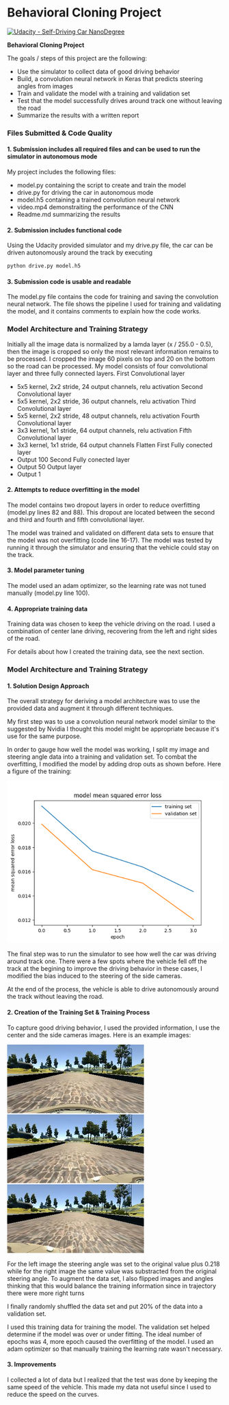 
# Behavioral Cloning Project

[![Udacity - Self-Driving Car NanoDegree](https://s3.amazonaws.com/udacity-sdc/github/shield-carnd.svg)](http://www.udacity.com/drive)


**Behavioral Cloning Project**

The goals / steps of this project are the following:
* Use the simulator to collect data of good driving behavior
* Build, a convolution neural network in Keras that predicts steering angles from images
* Train and validate the model with a training and validation set
* Test that the model successfully drives around track one without leaving the road
* Summarize the results with a written report


[//]: # (Image References)

[image1]: Figure_1.png "train"
[image2]: ./data/IMG/center_2016_12_01_13_30_48_404.jpg "centre"
[image3]: /data/IMG/left_2016_12_01_13_30_48_404.jpg "centre"
[image4]: /data/IMG/right_2016_12_01_13_30_48_404.jpg "centre"


 
### Files Submitted & Code Quality

#### 1. Submission includes all required files and can be used to run the simulator in autonomous mode

My project includes the following files:
* model.py containing the script to create and train the model
* drive.py for driving the car in autonomous mode
* model.h5 containing a trained convolution neural network 
* video.mp4 demonstraiting the performance of the CNN
* Readme.md summarizing the results

#### 2. Submission includes functional code
Using the Udacity provided simulator and my drive.py file, the car can be driven autonomously around the track by executing 
```sh
python drive.py model.h5
```

#### 3. Submission code is usable and readable

The model.py file contains the code for training and saving the convolution neural network. The file shows the pipeline I used for training and validating the model, and it contains comments to explain how the code works.

### Model Architecture and Training Strategy

Initially all the image data is normalized by a lamda layer (x / 255.0 - 0.5), then the image is cropped so only the most relevant information remains to be processed. I cropped the image 60 pixels on top and 20 on the bottom so the road can be processed.
My model consists of four convolutional layer and three fully connected layers. 
First Convolutional layer
* 5x5 kernel, 2x2 stride, 24 output channels, relu activation
Second Convolutional layer
* 5x5 kernel, 2x2 stride, 36 output channels, relu activation
Third Convolutional layer
* 5x5 kernel, 2x2 stride, 48 output channels, relu activation
Fourth Convolutional layer
* 3x3 kernel, 1x1 stride, 64 output channels, relu activation
Fifth Convolutional layer
* 3x3 kernel, 1x1 stride, 64 output channels
Flatten
First Fully conected layer
* Output 100
Second Fully conected layer
* Output 50
Output layer
* Output 1



#### 2. Attempts to reduce overfitting in the model

The model contains two dropout layers in order to reduce overfitting (model.py lines 82 and 88).  This dropout are located between the second and third and fourth and fifth convolutional layer.

The model was trained and validated on different data sets to ensure that the model was not overfitting (code line 16-17). The model was tested by running it through the simulator and ensuring that the vehicle could stay on the track.

#### 3. Model parameter tuning

The model used an adam optimizer, so the learning rate was not tuned manually (model.py line 100).

#### 4. Appropriate training data

Training data was chosen to keep the vehicle driving on the road. I used a combination of center lane driving, recovering from the left and right sides of the road. 

For details about how I created the training data, see the next section. 

### Model Architecture and Training Strategy

#### 1. Solution Design Approach

The overall strategy for deriving a model architecture was to use the provided data and augment it through different techniques. 

My first step was to use a convolution neural network model similar to the suggested by Nvidia I thought this model might be appropriate because it's use for the same purpose. 

In order to gauge how well the model was working, I split my image and steering angle data into a training and validation set. To combat the overfitting, I modified the model by adding drop outs as shown before. Here a figure of the training:

![alt text][image1]

The final step was to run the simulator to see how well the car was driving around track one. There were a few spots where the vehicle fell off the track at the begining to improve the driving behavior in these cases, I modified the bias induced to the steering of the side cameras.

At the end of the process, the vehicle is able to drive autonomously around the track without leaving the road.


#### 2. Creation of the Training Set & Training Process

To capture good driving behavior, I used the provided information, I use the center and the side cameras images. Here is an example images:

![alt text][image2]
![alt text][image3]
![alt text][image4]

For the left image the steering angle was set to the original value plus 0.218 while for the right image the same value was substracted from the original steering angle. 
To augment the data set, I also flipped images and angles thinking that this would balance the training information since in trajectory there were more right turns

I finally randomly shuffled the data set and put 20% of the data into a validation set. 

I used this training data for training the model. The validation set helped determine if the model was over or under fitting. The ideal number of epochs was 4, more epoch caused the overfitting of the model. I used an adam optimizer so that manually training the learning rate wasn't necessary.

#### 3. Improvements
I collected a lot of data but I realized that the test was done by keeping the same speed of the vehicle. This made my data not useful since I used to reduce the speed on the curves. 


